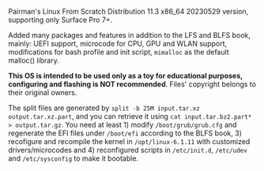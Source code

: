 Pairman's Linux From Scratch Distribution 11.3 x86_64 20230529 version, supporting only Surface Pro 7+.

Added many packages and features in addition to the LFS and BLFS book, mainly: UEFI support, microcode for CPU, GPU and WLAN support, modifications for bash profile and init script, ```mimalloc``` as the default malloc() library.

**This OS is intended to be used only as a toy for educational purposes, configuring and flashing is NOT recommended**. Files' copyright belongs to their original owners.

The split files are generated by ```split -b 25M input.tar.xz output.tar.xz.part```, and you can retrieve it using ```cat input.tar.bz2.part* > output.tar.gz```. You need at least 1) modify ```/boot/grub/grub.cfg``` and regenerate the EFI files under ```/boot/efi``` according to the BLFS book, 3) recofigure and recompile the kernel in ```/opt/linux-6.1.11``` with customized drivers/microcodes and 4) reconfigured scripts in ```/etc/init.d```, ```/etc/udev``` and ```/etc/sysconfig``` to make it bootable.
